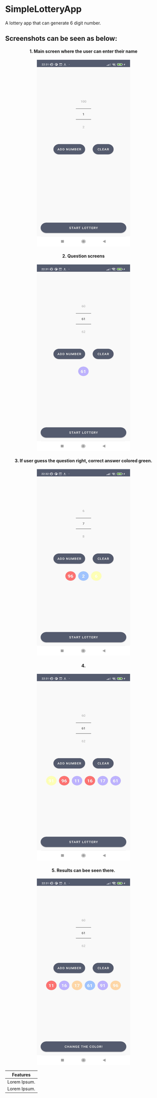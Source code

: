 # SimpleLotteryApp
A lottery app that can generate 6 digit number.


<table align="center">
 <thead>
  <tr>
   <th> Features </th>
  </tr>
 </thead>
 <tbody>
  <tr><td>Lorem Ipsum.</td></tr>
  <tr><td>Lorem Ipsum.</td></tr>
  
## Screenshots can be seen as below:


<h4 align="center">
1. Main screen where the user can enter their name
</h4>

  

<p align="center">
 <img src="https://github.com/ihtiyargurkan/SimpleLotteryApp/blob/master/screenshot1.jfif " width="300" height="600">   
</p>
 
 
<h4 align="center">
2. Question screens
</h4>
 

<p align="center">
 <img src="https://github.com/ihtiyargurkan/SimpleLotteryApp/blob/master/screenshot2.jfif " width="300" height="600">   
</p>

<h4 align="center">
3. If user guess the question right, correct answer colored green.
</h4>

<p align="center">
 <img src="https://github.com/ihtiyargurkan/SimpleLotteryApp/blob/master/screenshot3.jfif " width="300" height="600">   
</p>  
  
<h4 align="center">
4.
</h4>
  
<p align="center">
 <img src="https://github.com/ihtiyargurkan/SimpleLotteryApp/blob/master/screenshot4.jfif " width="300" height="600">   
</p>  
<h4 align="center">
5. Results can bee seen there.
</h4>

<p align="center">
 <img src="https://github.com/ihtiyargurkan/SimpleLotteryApp/blob/master/screenshot5.jfif " width="300" height="600">   
</p>  
  
